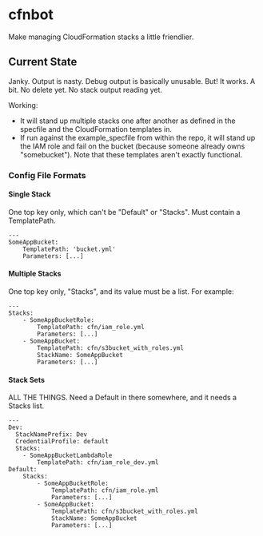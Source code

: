 # cfnbot

Make managing CloudFormation stacks a little friendlier.

## Current State

Janky. Output is nasty. Debug output is basically unusable. But! It works. A bit.
No delete yet. No stack output reading yet.

Working:
- It will stand up multiple stacks one after another as defined in the specfile
  and the CloudFormation templates in.
- If run against the example_specfile from within the repo, it will stand up the
  IAM role and fail on the bucket (because someone already owns "somebucket").
  Note that these templates aren't exactly functional.

### Config File Formats
#### Single Stack
One top key only, which can't be "Default" or "Stacks". Must contain a TemplatePath.

    ---
    SomeAppBucket:
        TemplatePath: 'bucket.yml'
        Parameters: [...]

#### Multiple Stacks
One top key only, "Stacks", and its value must be a list. For example:

    ---
    Stacks:
        - SomeAppBucketRole:
            TemplatePath: cfn/iam_role.yml
            Parameters: [...]
        - SomeAppBucket:
            TemplatePath: cfn/s3bucket_with_roles.yml
            StackName: SomeAppBucket
            Parameters: [...]

#### Stack Sets
ALL THE THINGS. Need a Default in there somewhere, and it needs a Stacks list.

    ---
    Dev:
      StackNamePrefix: Dev
      CredentialProfile: default
      Stacks:
        - SomeAppBucketLambdaRole
            TemplatePath: cfn/iam_role_dev.yml
    Default:
        Stacks:
            - SomeAppBucketRole:
                TemplatePath: cfn/iam_role.yml
                Parameters: [...]
            - SomeAppBucket:
                TemplatePath: cfn/s3bucket_with_roles.yml
                StackName: SomeAppBucket
                Parameters: [...]
